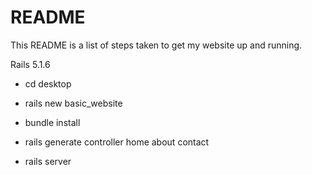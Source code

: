 # README

This README is a list of steps taken to get my website up and running.

Rails 5.1.6

* cd desktop

* rails new basic_website

* bundle install

* rails generate controller home about contact

* rails server